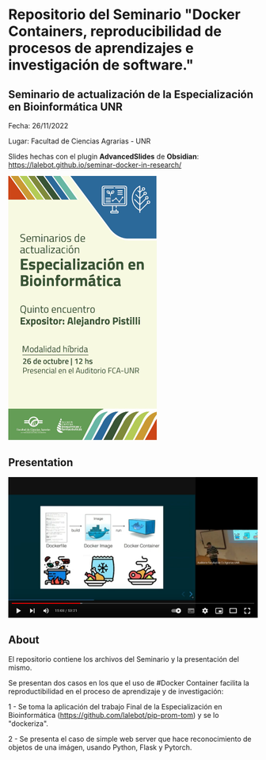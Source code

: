# Repositorio del Seminario "Docker Containers, reproducibilidad de procesos de aprendizajes e investigación de software."

## Seminario de actualización de la Especialización en Bioinformática UNR

Fecha: 26/11/2022

Lugar: Facultad de Ciencias Agrarias - UNR

Slides hechas con el plugin __AdvancedSlides__ de __Obsidian__: https://lalebot.github.io/seminar-docker-in-research/

<img src="/images/flyer.jpg" width="300">


## Presentation

[![video](https://github.com/lalebot/seminar-docker-in-research/blob/main/images/mini2.png)](https://www.youtube.com/watch?v=urPK6yQ8KeM "Presentation")


## About

El repositorio contiene los archivos del Seminario y la presentación del mismo.

Se presentan dos casos en los que el uso de #Docker Container facilita la reproductibilidad en el proceso de aprendizaje y de investigación:

1 - Se toma la aplicación del trabajo Final de la Especialización en Bioinformática (https://github.com/lalebot/pip-prom-tom) y se lo "dockeriza".

2 - Se presenta el caso de simple web server que hace reconocimiento de objetos de una imágen, usando Python, Flask y Pytorch.
